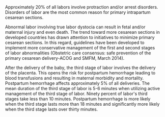 Approximately 20% of all labors involve protraction and/or arrest disorders.  Disorders of labor are the most common reason for primary intrapartum cesarean sections.

Abnormal labor involving true labor dystocia can result in fetal and/or maternal injury and even death. The trend toward more cesarean sections in developed countries has drawn attention to initiatives to minimize primary cesarean sections. In this regard, guidelines have been developed to implement more conservative management of the first and second stages of labor abnormalities (Obstetric care consensus: safe prevention of the primary cesarean delivery-ACOG and SMFM, March 2014).

After the delivery of the baby, the third stage of labor involves the delivery of the placenta. This opens the risk for postpartum hemorrhage leading to blood transfusions and resulting in maternal morbidity and mortality. Postpartum hemorrhage affects approximately 5% of all deliveries. The mean duration of the third stage of labor is 5-6 minutes when utilizing active management of the third stage of labor. Ninety percent of labor's third stages take less than 10 minutes. Postpartum hemorrhage is more likely when the third stage lasts more than 18 minutes and significantly more likely when the third stage lasts over thirty minutes.